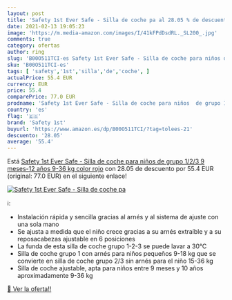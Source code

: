 ```yaml
---
layout: post
title: 'Safety 1st Ever Safe - Silla de coche pa al 28.05 % de descuento'
date: 2021-02-13 19:05:23
image: 'https://m.media-amazon.com/images/I/41kFPdDsdRL._SL200_.jpg'
comments: true
category: ofertas
author: ring
slug: 'B00O511TCI-es Safety 1st Ever Safe - Silla de coche para niños de grupo...'
sku: 'B00O511TCI-es'
tags: [ 'safety','1st','silla','de','coche', ]
actualPrice: 55.4 EUR
currency: EUR
price: 55.4
comparePrice: 77.0 EUR
prodname: 'Safety 1st Ever Safe - Silla de coche para niños  de grupo 1/2/3  9 meses-12 años  9-36 kg   color rojo'
country: 'es'
flag: '🇪🇸'
brand: 'Safety 1st'
buyurl: 'https://www.amazon.es/dp/B00O511TCI/?tag=tolees-21'
descuento: '28.05'
average: '55.4'
---
```


Está [Safety 1st Ever Safe - Silla de coche para niños  de grupo 1/2/3  9 meses-12 años  9-36 kg   color rojo](https://www.amazon.es/dp/B00O511TCI/?tag=tolees-21) con 28.05 de descuento por 55.4 EUR (original: 77.0 EUR) en el siguiente enlace!

[![Safety 1st Ever Safe - Silla de coche pa](https://m.media-amazon.com/images/I/41kFPdDsdRL._SL200_.jpg)](https://www.amazon.es/dp/B00O511TCI/?tag=tolees-21)

ℹ️:

- Instalación rápida y sencilla gracias al arnés y al sistema de ajuste con una sola mano
- Se ajusta a medida que el niño crece gracias a su arnés extraíble y a su reposacabezas ajustable en 6 posiciones
- La funda de esta silla de coche grupo 1-2-3 se puede lavar a 30°C
- Silla de coche grupo 1 con arnés para niños pequeños 9-18 kg que se convierte en silla de coche grupo 2/3 sin arnés para el niño 15-36 kg
- Silla de coche ajustable, apta para niños entre 9 meses y 10 años aproximadamente 9-36 kg

[🛒 Ver la oferta!!](https://www.amazon.es/dp/B00O511TCI/?tag=tolees-21)
